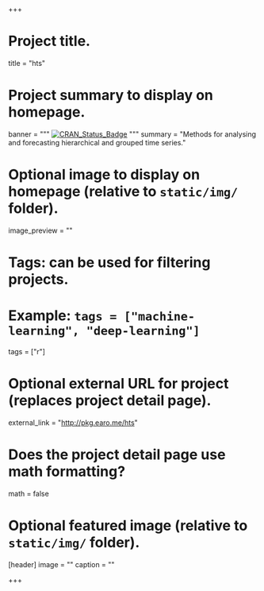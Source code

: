 +++

# Project title.
title = "hts"

# Project summary to display on homepage.
banner = """
[![CRAN_Status_Badge](http://www.r-pkg.org/badges/version/hts)](https://cran.r-project.org/package=hts)
"""
summary = "Methods for analysing and forecasting hierarchical and grouped time series."

# Optional image to display on homepage (relative to `static/img/` folder).
image_preview = ""

# Tags: can be used for filtering projects.
# Example: `tags = ["machine-learning", "deep-learning"]`
tags = ["r"]

# Optional external URL for project (replaces project detail page).
external_link = "http://pkg.earo.me/hts"

# Does the project detail page use math formatting?
math = false

# Optional featured image (relative to `static/img/` folder).
[header]
image = ""
caption = ""

+++
